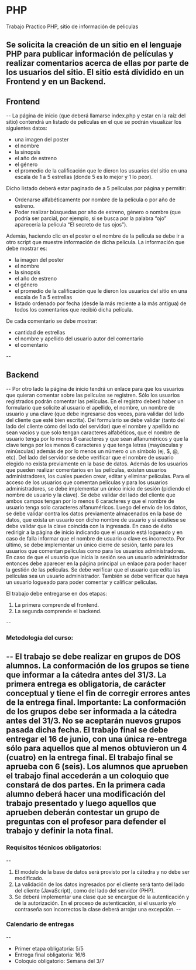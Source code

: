 # PHP

Trabajo Practico PHP, sitio de información de peliculas

Se solicita la creación de un sitio en el lenguaje PHP para publicar información de películas y realizar comentarios acerca de ellas por parte de los usuarios del sitio.
El sitio está dividido en un Frontend y en un Backend.
--

## Frontend
--
La página de inicio (que deberá llamarse index.php y estar en la raíz del sitio) contendrá un listado de películas en el que se podrán visualizar los siguientes datos:  
+ una imagen del poster
+ el nombre
+ la sinopsis
+ el año de estreno
+ el género
+ el promedio de la calificación que le dieron los usuarios del sitio en una escala de 1 a 5 estrellas (donde 5 es lo mejor y 1 lo peor).

Dicho listado deberá estar paginado de a 5 películas por página y permitir:  
+ Ordenarse alfabéticamente por nombre de la película o por año de estreno.
+ Poder realizar búsquedas por año de estreno, género o nombre (que podría ser parcial, por ejemplo, si se busca por la palabra “ojo” aparecería la película “El secreto de tus ojos”).

Además, haciendo clic en el poster o el nombre de la película se debe ir a otro script que muestre información de dicha película.
La información que debe mostrar es:  
+ la imagen del poster
+ el nombre
+ la sinopsis
+ el año de estreno
+ el género
+ el promedio de la calificación que le dieron los usuarios del sitio en una escala de 1 a 5 estrellas
+ listado ordenado por fecha (desde la más reciente a la más antigua) de todos los comentarios que recibió dicha película.

De cada comentario se debe mostrar:  
+ cantidad de estrellas
+ el nombre y apellido del usuario autor del comentario
+ el comentario

--
## Backend
--
Por otro lado la página de inicio tendrá un enlace para que los usuarios que quieran comentar sobre las películas se registren.
Sólo los usuarios registrados podrán comentar las películas.
En el registro deberá haber un formulario que solicite al usuario el apellido, el nombre, un nombre de usuario y una clave (que debe ingresarse dos veces, para validar del lado del cliente que esté bien escrita).
Del formulario se debe validar (tanto del lado del cliente cómo del lado del servidor) que el nombre y apellido no sean vacíos y que solo tengan caracteres alfabéticos, que el nombre de usuario tenga por lo menos 6 caracteres y que sean alfanuméricos y que la clave tenga por los menos 6 caracteres y que tenga letras (mayúsculas y minúsculas) además de por lo menos un número o un símbolo (ej, $, @, etc).
Del lado del servidor se debe verificar que el nombre de usuario elegido no exista previamente en la base de datos.
Además de los usuarios que pueden realizar comentarios en las películas, existen usuarios administradores, los cuales pueden crear, editar y eliminar películas.
Para el acceso de los usuarios que comentan películas y para los usuarios administradores, se debe implementar un único inicio de sesión (pidiendo el nombre de usuario y la clave).
Se debe validar del lado del cliente que ambos campos tengan por lo menos 6 caracteres y que el nombre de usuario tenga solo caracteres
alfanuméricos.
Luego del envío de los datos, se debe validar contra los datos previamente almacenados en la base de datos, que exista un usuario con dicho nombre de usuario y si existiese se debe validar que la clave coincida con la ingresada.
En caso de éxito redirigir a la página de inicio indicando que el usuario está logueado y en caso de falla informar que el nombre de usuario o clave es incorrecto.
Por último, se debe implementar un único cierre de sesión, tanto para los usuarios que comentan películas como para los usuarios administradores.
En caso de que el usuario que inicia la sesión sea un usuario administrador entonces debe aparecer en la página principal un enlace para poder hacer la gestión de las películas.
Se debe verificar que el usuario que edita las películas sea un usuario administrador.
También se debe verificar que haya un usuario logueado para poder comentar y calificar películas.

El trabajo debe entregarse en dos etapas:
1. La primera comprende el frontend.
2. La segunda comprende el backend.

--
### Metodología del curso:
--
El trabajo se debe realizar en grupos de DOS alumnos.
La conformación de los grupos se tiene que informar a la cátedra antes del 31/3.
La primera entrega es obligatoria, de carácter conceptual y tiene el fin de corregir errores antes de la entrega final.
Importante: La conformación de los grupos debe ser informada a la cátedra antes del 31/3.
No se aceptarán nuevos grupos pasada dicha fecha.
El trabajo final se debe entregar el 16 de junio, con una única re-entrega sólo para aquellos que al menos obtuvieron un 4 (cuatro) en la entrega final.
El trabajo final se aprueba con 6 (seis).
Los alumnos que aprueben el trabajo final accederán a un coloquio que constará de dos partes.
En la primera cada alumno deberá hacer una modificación del trabajo presentado y luego aquellos que aprueben deberán contestar un grupo de preguntas con el profesor para defender el trabajo y definir la nota final.
--
### Requisitos técnicos obligatorios:
--
1. El modelo de la base de datos será provisto por la cátedra y no debe ser modificado.
2. La validación de los datos ingresados por el cliente será tanto del lado del cliente (JavaScript), como del lado del servidor (PHP).
3. Se deberá implementar una clase que se encargue de la autenticación y de la autorización. En el proceso de autenticación, si el usuario y/o contraseña son incorrectos la clase deberá arrojar una excepción.
--
### Calendario de entregas
--
+ Primer etapa obligatoria: 5/5
+ Entrega final obligatoria: 16/6
+ Coloquio obligatorio: Semana del 3/7
